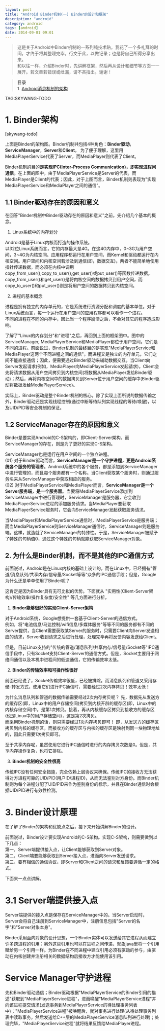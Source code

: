 ```yaml
---
layout: post
title: "Android Binder机制(一) Binder的设计和框架"
description: "android"
category: android
tags: [android]
date: 2014-09-01 09:01
---
```



> 这是关于Android中Binder机制的一系列纯技术贴。我花了一个多礼拜的时间，才终于将其整理完毕。行文于此，以做记录；也是将自己所得分享出来。  
> 和以往一样，介绍Binder时，先讲解框架，然后再从设计和细节等方面一一展开。若文章若错误或纰漏，请不吝指出。谢谢！

> **目录**  
> **1**. [Android消息机制的架构](#anchor1)  

TAG:SKYWANG-TODO





<a name="anchor1"></a>
# 1. Binder架构

[skywang-todo]

上面是Binder的架构图。Binder机制共包括4种角色：**Binder驱动**，**ServiceManager**，**Server**和**Client**。 为了便于理解，这里用MediaPlayerService代表了Server，而MediaPlayer则代表了Client。

Binder机制的目的**是实现IPC(Inter-Process Communication)，即实现进程间通信**。在上面的图中，由于MediaPlayerService是Server的代表，而MediaPlayer是Client的代表；因此，对于上图而言，Binder机制则表现为"实现MediaPlayerService和MediaPlayer之间的通信"。


<a name="anchor1_1"></a>
## 1.1 Binder驱动存在的原因和意义

在回答"Binder机制中Binder驱动存在的原因和意义"之前，先介绍几个基本的概念。

1. Linux系统中的内存划分

Android是基于Linux内核而打造的操作系统。  
以32位Linux系统而言，它的内存最大是4G。在这4G内存中，0~3G为用户空间，3~4G为内核空间。应用程序都运行在用户空间，而Kernel和驱动都运行在内核空间。用户空间和内核空间若涉及到通信(即，数据交互)，两者不能简单地使用指针传递数据，而必须在内核中调用copy_from_user(),copy_to_user(),get_user()或put_user()等函数传递数据。copy_from_user()和get_user()是将内核空间的数据拷贝到用户空间，而copy_to_user()和put_user()则是将用户空间的数据拷贝到内核空间。


2. 进程的基本概念

进程是拥有独立的内存单元的，它是系统进行资源分配和调度的基本单位。对于Linux系统而言，每一个运行在用户空间的应用程序都可以看作一个进程。  
不同的进程在不同的内存中，因此当一个程序崩溃之后，不会对其它的程序造成影响。


了解了"Linux的内存划分"和"进程"之后，再回到上面的框架图中。图中的ServiceManager, MediaPlayerService和MediaPlayer都位于用户空间，它们是不同的进程。前面说过，Binder机制的最终目的是实现"MediaPlayerService和MediaPlayer这两个不同进程之间的通信"。而进程又是独立的内存单元，它们之间不能直接通信；因此，便需要通过Binder驱动来辅助数据交互。当Client向Server发起请求(例如，MediaPlayer向MediaPlayerService发起请求)，Client会先将请求数据从用户空间拷贝到内核空间(将数据从MediaPlayer发给Binder驱动)；然后，再将内核空间中的数据拷贝到Server位于用户空间的缓存中(Binder驱动将数据发给MediaPlayerService)。

实际上，Binder驱动是整个Binder机制的核心。除了实现上面所说的数据传输之外，Binder驱动还是实现线程控制(通过中断等待队列实现线程的等待/唤醒)，以及UID/PID等安全机制的保证。



<a name="anchor1_2"></a>
## 1.2 ServiceManager存在的原因和意义

Binder是要实现Android的C-S架构的，即Client-Server架构。而ServiceManager的存在，则是为了更好的实现C-S架构。

ServiceManager也是运行在用户空间的一个独立进程。  
(01) 对于Binder驱动而言，**ServiceManager是一个守护进程，更是Android系统各个服务的管理者**。Android系统中的各个服务，都是添加到ServiceManager中进行管理的，而且每个服务都有一个名称。当Client获取某个服务时，则通过服务名来从ServiceManager中获取相应的服务。  
(02) 对于MediaPlayerService和MediaPlayer而言，**ServiceManager是一个Server服务端，是一个服务器**。当要将MediaPlayerService添加到ServiceManager中进行管理时，ServiceManager是服务器，它会收到MediaPlayerService进程的添加服务请求。当MediaPlayer要获取MediaPlayerService服务时，它会向ServiceManager发起获取服务请求。

当MediaPlayer和MediaPlayerService通信时，MediaPlayerService是服务端；而当MediaPlayerService则ServiceManager通信时，ServiceManager则是服务端。这样，就造就了ServiceManager的特殊性。于是，ServiceManager被赋予了特殊的句柄值0，通过这个特殊的句柄就能获取ServiceManager对象。





<a name="anchor2"></a>
## 2. 为什么是Binder机制，而不是其他的IPC通信方式

前面说过，Android是在Linux内核的基础上设计的。而在Linux中，已经拥有"管道/消息队列/共享内存/信号量/Socket等等"众多的IPC通信手段；但是，Google为什么还是单单使用了Binder呢？

这肯定是因为Binder具有无可比拟的优势。下面就从 "实用性(Client-Server架构)/传输效率/操作复杂度/安全性" 等几方面进行分析。  

1. **Binder能够很好的实现Client-Server架构**

对于Android系统，Google想提供一套基于Client-Server的通信方式。  
例如，将"电池信息/马达控制/wifi信息/多媒体服务"等等不同的服务都有不同的Server提供，当Client需要获取某Server的服务时，只需要Client向Server发送相应的请求，Server收到请求之后进行处理，处理完毕再将反馈内容发送给Client。

但是，目前Linux支持的"传统的管道/消息队列/共享内存/信号量/Socket等"IPC通信手段中，只有Socket支持Client-Server的通信方式。但是，Socket主要用于网络间通信以及本机中进程间的低速通信，它的传输效率太低。


2. **Binder的传输效率和可操作性很好**

前面已经说了，Socket传输效率很低，已经被排除。而消息队列和管道又采用存储-转发方式，使用它们进行IPC通信时，需要经过2次内存拷贝！效率太低！

为什么消息队列和管道的数据传输需要经过2次内存拷贝呢？ 先，数据先从发送方的缓存区(即，Linux中的用户存储空间)拷贝到内核开辟的缓存区(即，Linux中的内核存储空间)中，是第1次拷贝。接着，再从内核缓存区拷贝到接收方的缓存区(也是Linux中的用户存储空间)，这是第2次拷贝。  
而采用Binder机制的话，则只需要经过1次内存拷贝即可！ 即，从发送方的缓存区拷贝到内核的缓存区，而接收方的缓存区与内核的缓存区是映射到同一块物理地址的，因此只需要1次拷贝即可。

至于共享内存呢，虽然使用它进行IPC通信时进行的内存拷贝次数是0。但是，共享内存操作复杂，也将它排除。  


3. **Binder机制的安全性很高**

传统IPC没有任何安全措施，完全依赖上层协议来确保。传统IPC的接收方无法获得对方进程可靠的UID/PID(用户ID/进程ID)，从而无法鉴别对方身份。而Binder机制则为每个进程分配了UID/PID来作为鉴别身份的标示，并且在Binder通信时会根据UID/PID进行有效性检测。







<a name="anchor3"></a>
# 3. Binder设计原理

在了解了Binder的架构和优缺点之后，接下来开始讲解Binder的设计。

前面说过，Binder设计要实现Android的C-S架构。实现C-S架构，则需要做到以下几点：  
第一，Server端提供接入点，让Client能够获取到Server对象。  
第二，Client端要能够获取到Server接入点，进而向Server发送请求。  
第三，要有相信的通信协议，即Server和Client之间的请求和反馈要遵循一定的格式。

下面来一点点讲解。


# 3.1 Server端提供接入点

Server端提供的接入点是保存在ServiceManager中的。当Server启动时，Server会将自己注册到ServiceManager中，注册信息包括"Server的名字"和"Server对象本身"。








Binder采用面向对象的设计思想，一个Binder实体可以发送给其它进程从而建立许多跨进程的引用；另外这些引用也可以在进程之间传递，就象java里将一个引用赋给另一个引用一样。为Binder在不同进程中建立引用必须有驱动的参与，由驱动在内核创建并注册相关的数据结构后接收方才能使用该引用。









# Service Manager守护进程

先和Binder驱动通信；Binder驱动根据"MediaPlayerService的Binder引用的描述"获取到"MediaPlayerService进程"，进而唤醒"MediaPlayerService进程"并向该进程提交请求(发送事务到MediaPlayerService的待处理事务列表中)；"MediaPlayerService进程"被唤醒后，就对事务进行处理(从待处理事务列表中读取事务，然后发送给C++层的MediaPlayerService消息队列进行处理)；处理完毕，"MediaPlayerService进程"就将结果反馈给MediaPlayer进程。



